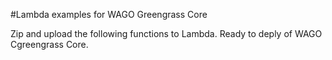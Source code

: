 #Lambda examples for WAGO Greengrass Core

Zip and upload the following functions to Lambda.  Ready to deply of WAGO Cgreengrass Core.